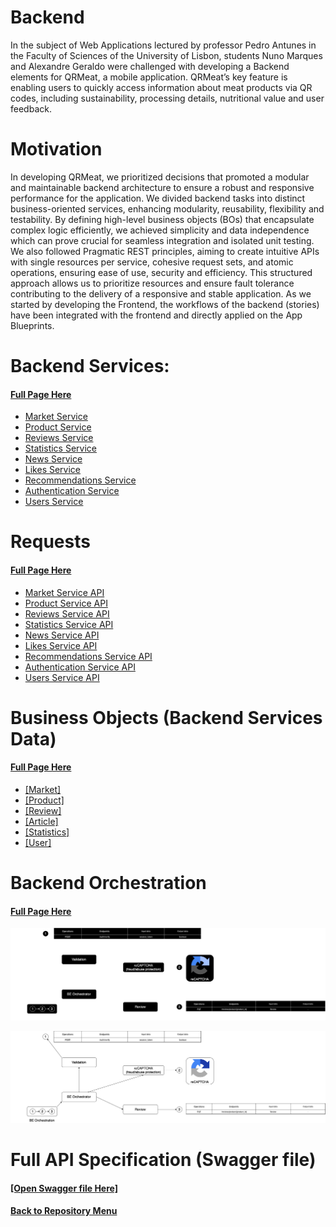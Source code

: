 # Backend

In the subject of Web Applications lectured by professor Pedro Antunes in the Faculty of Sciences of the University of Lisbon, students Nuno Marques and Alexandre Geraldo were challenged with developing a Backend elements for QRMeat, a mobile application. QRMeat’s key feature is enabling users to quickly access information about meat products via QR codes, including sustainability, processing details, nutritional value and user feedback.

# Motivation

In developing QRMeat, we prioritized decisions that promoted a modular and maintainable backend architecture to ensure a robust and responsive performance for the application. We divided backend tasks into distinct business-oriented services, enhancing modularity, reusability, flexibility and testability. By defining high-level business objects (BOs) that encapsulate complex logic efficiently, we achieved simplicity and data independence which can prove crucial for seamless integration and isolated unit testing. We also followed Pragmatic REST principles, aiming to create intuitive APIs with single resources per service, cohesive request sets, and atomic operations, ensuring ease of use, security and efficiency. This structured approach allows us to prioritize resources and ensure fault tolerance contributing to the delivery of a responsive and stable application. As we started by developing the Frontend, the workflows of the backend (stories) have been integrated with the frontend and directly applied on the App Blueprints.

# Backend Services:
   #### [Full Page Here](./backend-services/README.md)

  <!-- - [Authentication and Account Management](./micro-frontends/authentication.md) -->
  - [Market Service](./backend-services/market-service.md)
  - [Product Service](./backend-services/product-service.md)
  - [Reviews Service](./backend-services/reviews-service.md)
  - [Statistics Service](./backend-services/statistics-service.md)
  - [News Service](./backend-services/news-service.md)
  - [Likes Service](./backend-services/likes-service.md)
  - [Recommendations Service](./backend-services/recommendations-service.md)
  - [Authentication Service](./backend-services/authentication-service.md)
  - [Users Service](./backend-services/users-service.md)
  
# Requests
   #### [Full Page Here](./requests/README.md)

  - [Market Service API](./requests/MarketService-API.md)
  - [Product Service API](./requests/ProductService-API.md)
  - [Reviews Service API](./requests/ReviewsService-API.md)
  - [Statistics Service API](./requests/StatisticsService-API.md)
  - [News Service API](./requests/NewsService-API.md)
  - [Likes Service API](./requests/LikesService-API.md)
  - [Recommendations Service API](./requests/RecommendationsService-API.md)
  - [Authentication Service API](./requests/AuthenticationService-API.md)
  - [Users Service API](./requests/UsersService-API.md)

# Business Objects (Backend Services Data)
   #### [Full Page Here](./business-objects/README.md)

  - [[Market]](./business-objects/MarketBO.md)
  - [[Product]](./business-objects/ProductBO.md)
  - [[Review]](./business-objects/ReviewBO.md)
  - [[Article]](./business-objects/ArticleBO.md)
  - [[Statistics]](./business-objects/StatisticsBO.md)
  - [[User]](./business-objects/UserBO.md)


# Backend Orchestration
   #### [Full Page Here](./backend-orchestration/README.md)
<p align = "center ">
<img src="./backend-orchestration/assets/BE_Orchestration-dark.png#gh-dark-mode-only" alt="Backend Orchestration" />
<p\>

<p align = "center ">
<img src="./backend-orchestration/assets//BE_Orchestration-light.png#gh-light-mode-only" alt="Backend Orchestration" />
<p\>


# Full API Specification (Swagger file)

 #### [[Open Swagger file Here]](./api-specification.yaml)



#### [Back to Repository Menu](../README.md)


